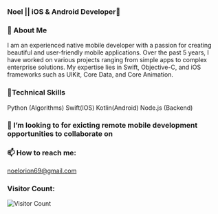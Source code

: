 ### Noel  || iOS & Android Developer👋

 
### 💬 About Me

I am an experienced native mobile developer with a passion for creating beautiful and user-friendly mobile applications. Over the past 5 years, I have worked on various projects ranging from simple apps to complex enterprise solutions. My expertise lies in Swift, Objective-C, and iOS frameworks such as UIKit, Core Data, and Core Animation.




### 🔭Technical Skills


Python (Algorithms) 
Swift(IOS)
Kotlin(Android) 
Node.js (Backend)


### 👯 I’m looking to for exicting remote mobile development opportunities to collaborate on 


### 📫 How to reach me:

noelorion69@gmail.com

### Visitor Count:
![Visitor Count](https://profile-counter.glitch.me/{sageseid}/count.svg)
